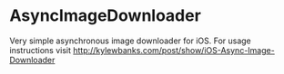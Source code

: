 AsyncImageDownloader
====================

Very simple asynchronous image downloader for iOS. For usage instructions visit http://kylewbanks.com/post/show/iOS-Async-Image-Downloader
